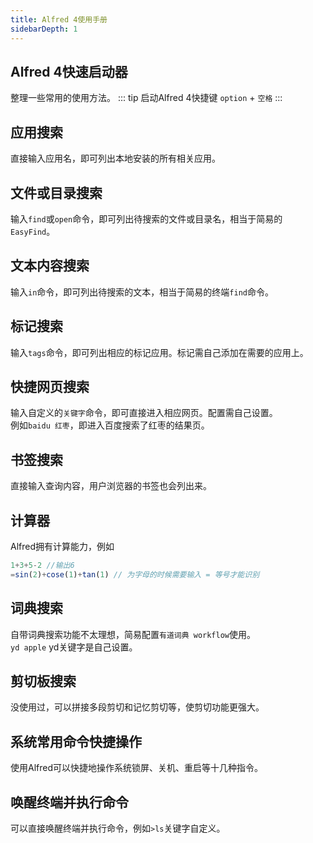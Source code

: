 ```yaml
---
title: Alfred 4使用手册
sidebarDepth: 1
---
```

## Alfred 4快速启动器
整理一些常用的使用方法。
::: tip 启动Alfred 4快捷键
`option` + `空格`
:::

## 应用搜索
直接输入应用名，即可列出本地安装的所有相关应用。

## 文件或目录搜索
输入`find`或`open`命令，即可列出待搜索的文件或目录名，相当于简易的`EasyFind`。

## 文本内容搜索
输入`in`命令，即可列出待搜索的文本，相当于简易的终端`find`命令。

## 标记搜索
输入`tags`命令，即可列出相应的标记应用。标记需自己添加在需要的应用上。

## 快捷网页搜索
输入自定义的`关键字`命令，即可直接进入相应网页。配置需自己设置。  
例如`baidu 红枣`，即进入百度搜索了红枣的结果页。

## 书签搜索
直接输入查询内容，用户浏览器的书签也会列出来。

## 计算器
Alfred拥有计算能力，例如  
```js
1+3+5-2 //输出6
=sin(2)+cose(1)+tan(1) // 为字母的时候需要输入 = 等号才能识别
```

## 词典搜索
自带词典搜索功能不太理想，简易配置`有道词典 workflow`使用。  
`yd apple` yd关键字是自己设置。

## 剪切板搜索
没使用过，可以拼接多段剪切和记忆剪切等，使剪切功能更强大。

## 系统常用命令快捷操作
使用Alfred可以快捷地操作系统锁屏、关机、重启等十几种指令。

## 唤醒终端并执行命令
可以直接唤醒终端并执行命令，例如`>ls`关键字自定义。